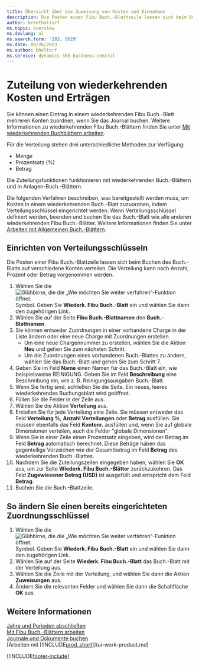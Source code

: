 ```yaml
---
title: Übersicht über die Zuweisung von Kosten und Einnahmen
description: Die Posten einer Fibu Buch.-Blattzeile lassen sich beim Buchen des wiederkehrenden Buch.-Blatts auf verschiedene Konten verteilen.
author: brentholtorf
ms.topic: overview
ms.devlang: al
ms.search.form: '283, 5629'
ms.date: 09/26/2023
ms.author: bholtorf
ms.service: dynamics-365-business-central
---
```

# Zuteilung von wiederkehrenden Kosten und Erträgen

Sie können einen Eintrag in einem wiederkehrenden Fibu Buch.-Blatt mehreren Konten zuordnen, wenn Sie das Journal buchen. Weitere Informationen zu wiederkehrenden Fibu Buch.-Blättern finden Sie unter [Mit wiederkehrenden Buchblättern arbeiten](ui-work-general-journals.md#work-with-recurring-journals). 

Für die Verteilung stehen drei unterschiedliche Methoden zur Verfügung:

* Menge
* Prozentsatz (%)
* Betrag

Die Zuteilungsfunktionen funktionieren mit wiederkehrenden Buch.-Blättern und in Anlagen-Buch.-Blättern.
<!--You can also distribute the cost or revenue of a line to an intercompany partner when you post a sales or purchase document. When you post the document, a line will be posted in your general journal, and a corresponding line will be created in the intercompany outbox.-->

Die folgenden Verfahren beschreiben, was bereitgestellt werden muss, um Kosten in einem wiederkehrenden Buch.-Blatt zuzuordnen, indem Verteilungsschlüssel eingerichtet werden. Wenn Verteilungsschlüssel definiert werden, beenden und buchen Sie das Buch.-Blatt wie alle anderen wiederkehrenden Fibu Buch.-Blätter. Weitere Informationen finden Sie unter [Arbeiten mit Allgemeinen Buch.-Blättern](ui-work-general-journals.md).

## Einrichten von Verteilungsschlüsseln

Die Posten einer Fibu Buch.-Blattzeile lassen sich beim Buchen des Buch.-Blatts auf verschiedene Konten verteilen. Die Verteilung kann nach Anzahl, Prozent oder Betrag vorgenommen werden.  

1. Wählen Sie die ![Glühbirne, die die „Wie möchten Sie weiter verfahren“-Funktion öffnet.](media/ui-search/search_small.png "Wie möchten Sie weiter verfahren") Symbol. Geben Sie **Wiederk. Fibu Buch.-Blatt** ein und wählen Sie dann den zugehörigen Link.
2. Wählen Sie auf der Seite **Fibu Buch.-Blattnamen** den **Buch.-Blattnamen**.
3. Sie können entweder Zuordnungen in einer vorhandene Charge in der Liste ändern oder eine neue Charge mit Zuordnungen erstellen.
   * Um eine neue Chargennummer zu erstellen, wählen Sie die Aktion **Neu** und gehen Sie zum nächsten Schritt.
   * Um die Zuordnungen eines vorhandenen Buch.-Blattes zu ändern, wählen Sie das Buch.-Blatt und gehen Sie zum Schritt 7.    
4. Geben Sie im Feld **Name** einen Namen für das Buch.-Blatt ein, wie beispielsweise REINIGUNG. Geben Sie im Feld **Beschreibung** eine Beschreibung ein, wie z. B. Reinigungsausgaben Buch.-Blatt.
5. Wenn Sie fertig sind, schließen Sie die Seite. Ein neues, leeres wiederkehrendes Buchungsblatt wird geöffnet.
6. Füllen Sie die Felder in der Zeile aus.
7. Wählen Sie die Aktion **Verteilung** aus.
8. Erstellen Sie für jede Verteilung eine Zeile. Sie müssen entweder das Feld **Verteilung %**, **Anzahl Verteilungen** oder **Betrag** ausfüllen. Sie müssen ebenfalls das Feld **Kontonr.** ausfüllen und, wenn Sie auf globale Dimensionen verteilen, auch die Felder "globale Dimensionen".
9. Wenn Sie in einer Zeile einen Prozentsatz eingeben, wird der Betrag im Feld **Betrag** automatisch berechnet. Diese Beträge haben das gegenteilige Vorzeichen wie der Gesamtbetrag im Feld **Betrag** des wiederkehrenden Buch.-Blattes.
10. Nachdem Sie die Zuteilungszeilen eingegeben haben, wählen Sie **OK** aus, um zur Seite **Wiederk. Fibu Buch.-Blätter** zurückzukehren. Das Feld **Zugewiesener Betrag (USD)** ist ausgefüllt und entspricht dem Feld **Betrag**.
11. Buchen Sie die Buch.-Blattzeile.

## So ändern Sie einen bereits eingerichteten Zuordnungsschlüssel
1. Wählen Sie die ![Glühbirne, die die „Wie möchten Sie weiter verfahren“-Funktion öffnet.](media/ui-search/search_small.png "Wie möchten Sie weiter verfahren") Symbol. Geben Sie **Wiederk. Fibu Buch.-Blatt** ein und wählen Sie dann den zugehörigen Link.
2. Wählen Sie auf der Seite **Wiederk. Fibu Buch.-Blatt** das Buch.-Blatt mit der Verteilung aus.
3. Wählen Sie die Zeile mit der Verteilung, und wählen Sie dann die Aktion **Zuweisungen** aus.
4. Ändern Sie die relevanten Felder und wählen Sie dann die Schaltfläche **OK** aus.

## Weitere Informationen
[Jahre und Perioden abschließen](year-close-years-periods.md)  
[Mit Fibu Buch.-Blättern arbeiten](ui-work-general-journals.md)    
[Journale und Dokumente buchen](ui-post-documents-journals.md)    
[Arbeiten mit [!INCLUDE[prod_short](includes/prod_short.md)]](ui-work-product.md)


[!INCLUDE[footer-include](includes/footer-banner.md)]